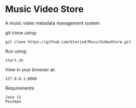 # Music Video Store
A music video metadata management system

git clone using:

    git clone https://github.com/blotind/MusicVideoStore.git
    
Run using:

    start.sh
    
View in your browser at:

    127.0.0.1:8080    


Requirements:

    Java 11
    Postman
